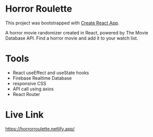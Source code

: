 # Horror Roulette

This project was bootstrapped with [Create React App](https://github.com/facebook/create-react-app).

A horror movie randomizer created in React, powered by The Movie Database API. Find a horror movie and add it to your watch list.

# Tools
- React useEffect and useState hooks  
- Firebase Realtime Database  
- responsive CSS  
- API call using axios  
- React Router 

# Live Link

https://horrorroulette.netlify.app/ 

